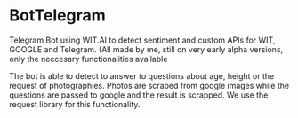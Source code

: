 # BotTelegram

Telegram Bot using WIT.AI to detect sentiment and custom APIs for WIT, GOOGLE and Telegram. (All made by me, still on very early alpha versions, only the neccesary functionalities available

The bot is able to detect to answer to questions about age, height or the request of photographies. 
Photos are scraped from google images while the questions are passed to google and the result is scrapped. 
We use the request library for this functionality.

